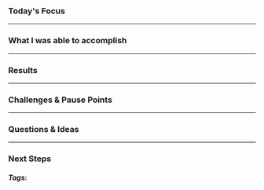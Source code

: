 ### Today's Focus


***
### What I was able to accomplish

***
### Results

***
### Challenges & Pause Points

***
### Questions & Ideas

***
### Next Steps

##### Tags:




